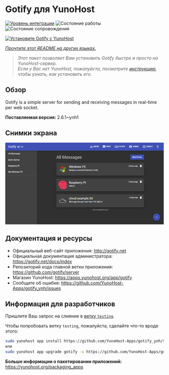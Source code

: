 <!--
Важно: этот README был автоматически сгенерирован <https://github.com/YunoHost/apps/tree/master/tools/readme_generator>
Он НЕ ДОЛЖЕН редактироваться вручную.
-->

# Gotify для YunoHost

[![Уровень интеграции](https://dash.yunohost.org/integration/gotify.svg)](https://ci-apps.yunohost.org/ci/apps/gotify/) ![Состояние работы](https://ci-apps.yunohost.org/ci/badges/gotify.status.svg) ![Состояние сопровождения](https://ci-apps.yunohost.org/ci/badges/gotify.maintain.svg)

[![Установите Gotify с YunoHost](https://install-app.yunohost.org/install-with-yunohost.svg)](https://install-app.yunohost.org/?app=gotify)

*[Прочтите этот README на других языках.](./ALL_README.md)*

> *Этот пакет позволяет Вам установить Gotify быстро и просто на YunoHost-сервер.*  
> *Если у Вас нет YunoHost, пожалуйста, посмотрите [инструкцию](https://yunohost.org/install), чтобы узнать, как установить его.*

## Обзор

Gotify is a simple server for sending and receiving messages in real-time per web socket.


**Поставляемая версия:** 2.6.1~ynh1

## Снимки экрана

![Снимок экрана Gotify](./doc/screenshots/ui.png)

## Документация и ресурсы

- Официальный веб-сайт приложения: <http://gotify.net>
- Официальная документация администратора: <https://gotify.net/docs/index>
- Репозиторий кода главной ветки приложения: <https://github.com/gotify/server>
- Магазин YunoHost: <https://apps.yunohost.org/app/gotify>
- Сообщите об ошибке: <https://github.com/YunoHost-Apps/gotify_ynh/issues>

## Информация для разработчиков

Пришлите Ваш запрос на слияние в [ветку `testing`](https://github.com/YunoHost-Apps/gotify_ynh/tree/testing).

Чтобы попробовать ветку `testing`, пожалуйста, сделайте что-то вроде этого:

```bash
sudo yunohost app install https://github.com/YunoHost-Apps/gotify_ynh/tree/testing --debug
или
sudo yunohost app upgrade gotify -u https://github.com/YunoHost-Apps/gotify_ynh/tree/testing --debug
```

**Больше информации о пакетировании приложений:** <https://yunohost.org/packaging_apps>
